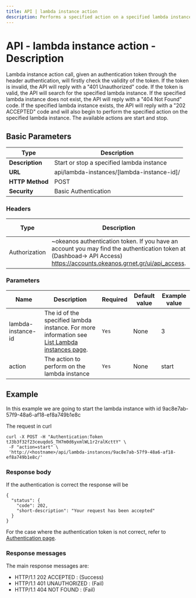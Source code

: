 ```yaml
---
title: API | lambda instance action
description: Performs a specified action on a specified lambda instance
---
```


# API - lambda instance action - Description

Lambda instance action call, given an authentication token through the header authentication,
will firstly check the validity of the token. If the token is invalid, the API will reply with
a "401 Unauthorized" code. If the token is valid, the API will search for the specified lambda
instance. If the specified lambda instance does not exist, the API will reply with a
"404 Not Found" code. If the specified lambda instance exists, the API will reply with a
"202 ACCEPTED" code and will also begin to perform the specified action on the specified
lambda instance. The available actions are start and stop.

## Basic Parameters
Type | Description
-------|-----------------
**Description** | Start or stop a specified lambda instance 
**URL**         | api/lambda-instances/[lambda-instance-id]/
**HTTP Method** | POST
**Security**    | Basic Authentication


### Headers

Type | Description | Required | Default value | Example value
------|-------------|----------|---------------|---------------
Authorization | ~okeanos authentication token. If you have an account you may find the authentication token at (Dashboad-> API Access) https://accounts.okeanos.grnet.gr/ui/api_access. | `Yes` | None | Token tJ3b3f32f23ceuqdoS_..


### Parameters

Name | Description | Required | Default value | Example value
------|-------------|----------|---------------|---------------
lambda-instance-id  | The id of the specified lambda instance. For more information see [List Lambda instances page](LambdaInstancesList.md). |`Yes` |None| 3
action | The action to perform on the lambda instance | `Yes` | None | start


## Example

In this example we are going to start the lambda instance with id 9ac8e7ab-57f9-48a6-af18-ef8a749b1e8c

The request in curl

```
curl -X POST -H "Authentication:Token tJ3b3f32f23ceuqdoS_TH7m0d6yxmlWL1r2ralKcttY" \
 -F "action=start" \
 'http://<hostname>/api/lambda-instances/9ac8e7ab-57f9-48a6-af18-ef8a749b1e8c/'
```


### Response body

If the authentication is correct the response will be

```
{
  "status": {
    "code": 202,
    "short-description": "Your request has been accepted"
  }
}
```

For the case where the authentication token is not correct, refer to [Authentication page](Authentication.md).

### Response messages

The main response messages are:

- HTTP/1.1 202 ACCEPTED : (Success)
- HTTP/1.1 401 UNAUTHORIZED : (Fail)
- HTTP/1.1 404 NOT FOUND : (Fail)
